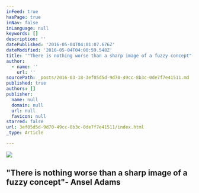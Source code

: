 ```yaml
---
inFeed: true
hasPage: true
inNav: false
inLanguage: null
keywords: []
description: ''
datePublished: '2016-05-04T04:01:07.676Z'
dateModified: '2016-05-04T04:00:59.548Z'
title: '"There is nothing worse than a sharp image of a fuzzy concept"- Ansel Adams'
author:
  - name: ''
    url: ''
sourcePath: _posts/2016-03-18-3ef05d5d-9d70-49cc-8b3c-0de7f7e41511.md
published: true
authors: []
publisher:
  name: null
  domain: null
  url: null
  favicon: null
starred: false
url: 3ef05d5d-9d70-49cc-8b3c-0de7f7e41511/index.html
_type: Article

---
```

![](https://the-grid-user-content.s3-us-west-2.amazonaws.com/d9b30621-65b1-4db6-88a5-0fe3bd95395f.jpg)

## "There is nothing worse than a sharp image of a fuzzy concept"- Ansel Adams